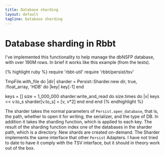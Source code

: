 ```yaml
---
title: Database sharding
layout: default
tagline: Database sharding
---
```


# Database sharding in Rbbt

I've implemented this functionality to help manage the dbNSFP database, with
over 190M rows. In brief it works like this example (from the tests).


{% highlight ruby %}
require 'rbbt-util'
require 'rbbt/persist/tsv'

TmpFile.with_file do |dir|
  sharder = Persist::Sharder.new dir, true, :float_array, 'HDB' do |key|
    key[-1]
  end

  keys = []
  size = 1_000_000
  sharder.write_and_read do
    size.times do |v| 
      keys << v.to_s
      sharder[v.to_s] = [v, v*2]
    end
  end
end
{% endhighlight %}

The sharder takes the normal parameters of `Persist.open_database`, that is,
the path, whether to open it for writing, the serializer, and the type of DB.
In addition it takes the sharding function, which is applied to each key. The
result of the sharding function index one of the databases in the sharder path,
which is a directory. New shards are created on-demand. The Sharder implements
the same interface that other `Persist` Adapters. I have not tried to date to 
have it comply with the TSV interface, but it should in theory work out of the
box.
